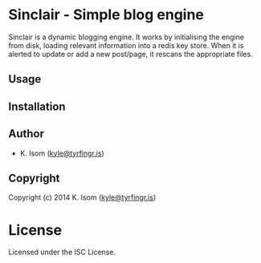# Sinclair - Simple blog engine

Sinclair is a dynamic blogging engine. It works by initialising the engine
from disk, loading relevant information into a redis key store. When it is
alerted to update or add a new post/page, it rescans the appropriate files.

## Usage

## Installation

## Author

* K. Isom (kyle@tyrfingr.is)

## Copyright

Copyright (c) 2014 K. Isom (kyle@tyrfingr.is)

# License

Licensed under the ISC License.
